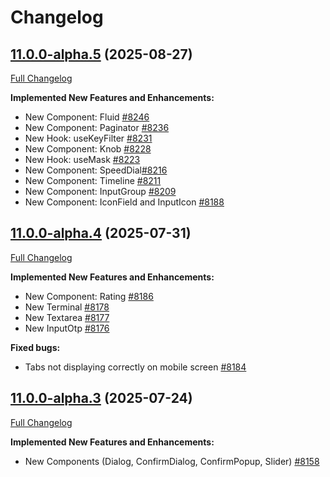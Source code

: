 # Changelog

## [11.0.0-alpha.5](https://github.com/primefaces/primevue/tree/11.0.0-alpha.5) (2025-08-27)

[Full Changelog](https://github.com/primefaces/primevue/compare/11.0.0-alpha.4...11.0.0-alpha.5)

**Implemented New Features and Enhancements:**

- New Component: Fluid [\#8246](https://github.com/primefaces/primevue/issues/8246)
- New Component: Paginator [\#8236](https://github.com/primefaces/primevue/issues/8236)
- New Hook: useKeyFilter [\#8231](https://github.com/primefaces/primevue/issues/8231)
- New Component: Knob [\#8228](https://github.com/primefaces/primevue/issues/8228)
- New Hook: useMask [\#8223](https://github.com/primefaces/primevue/issues/8223)
- New Component: SpeedDial[\#8216](https://github.com/primefaces/primevue/issues/8216)
- New Component: Timeline [\#8211](https://github.com/primefaces/primevue/issues/8211)
- New Component: InputGroup [\#8209](https://github.com/primefaces/primevue/issues/8209)
- New Component: IconField and InputIcon [\#8188](https://github.com/primefaces/primevue/issues/8188)

## [11.0.0-alpha.4](https://github.com/primefaces/primevue/tree/11.0.0-alpha.4) (2025-07-31)

[Full Changelog](https://github.com/primefaces/primevue/compare/11.0.0-alpha.3...11.0.0-alpha.4)

**Implemented New Features and Enhancements:**

- New Component: Rating [\#8186](https://github.com/primefaces/primevue/issues/8186)
- New Terminal [\#8178](https://github.com/primefaces/primevue/issues/8178)
- New Textarea [\#8177](https://github.com/primefaces/primevue/issues/8177)
- New InputOtp [\#8176](https://github.com/primefaces/primevue/issues/8176)

**Fixed bugs:**

- Tabs not displaying correctly on mobile screen [\#8184](https://github.com/primefaces/primevue/issues/8184)

## [11.0.0-alpha.3](https://github.com/primefaces/primevue/tree/11.0.0-alpha.3) (2025-07-24)

[Full Changelog](https://github.com/primefaces/primevue/compare/11.0.0-alpha.2...11.0.0-alpha.3)

**Implemented New Features and Enhancements:**

- New Components (Dialog, ConfirmDialog, ConfirmPopup, Slider) [\#8158](https://github.com/primefaces/primevue/issues/8158)
